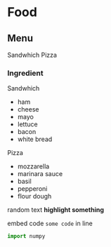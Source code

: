 # Food


## Menu
Sandwhich 
Pizza

### Ingredient

Sandwhich 
- ham 
- cheese 
- mayo 
- lettuce
- bacon
- white bread

Pizza
- mozzarella 
- marinara sauce 
- basil 
- pepperoni 
- flour dough 

random text **highlight something**

embed code `some code` in line

```py
import numpy 
```

